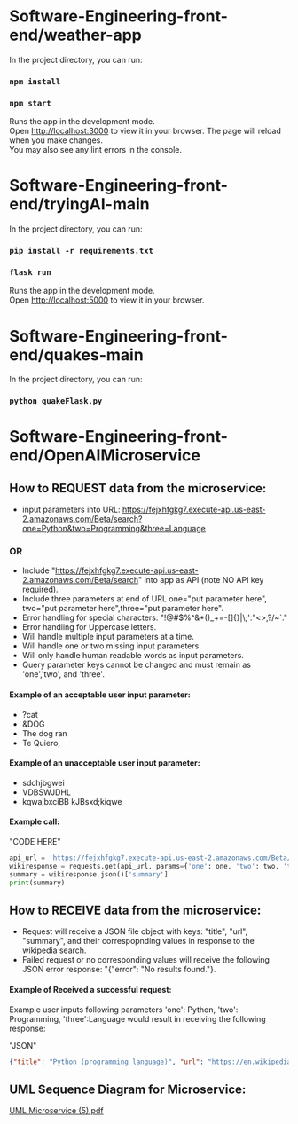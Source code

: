 # Software-Engineering-front-end/weather-app
In the project directory, you can run:
### `npm install`
### `npm start`
Runs the app in the development mode.\
Open [http://localhost:3000](http://localhost:3000) to view it in your browser.
The page will reload when you make changes.\
You may also see any lint errors in the console.
# Software-Engineering-front-end/tryingAI-main
In the project directory, you can run:
### `pip install -r requirements.txt`
### `flask run`
Runs the app in the development mode.\
Open [http://localhost:5000](http://localhost:5000) to view it in your browser.
# Software-Engineering-front-end/quakes-main
In the project directory, you can run:
### `python quakeFlask.py`

# Software-Engineering-front-end/OpenAIMicroservice
## How to REQUEST data from the microservice:
* input parameters into URL: https://fejxhfgkg7.execute-api.us-east-2.amazonaws.com/Beta/search?one=Python&two=Programming&three=Language
### OR
* Include "https://fejxhfgkg7.execute-api.us-east-2.amazonaws.com/Beta/search" into app as API (note NO API key required).
* Include three parameters at end of URL one="put parameter here", two="put parameter here",three="put parameter here".
* Error handling for special characters: "!@#$%^&*()_+=-[]{}|\\;':\"<>,?/~`." 
* Error handling for Uppercase letters. 
* Will handle multiple input parameters at a time.
* Will handle one or two missing input parameters.
* Will only handle human readable words as input parameters.
* Query parameter keys cannot be changed and must remain as 'one','two', and 'three'.

#### Example of an acceptable user input parameter:
* ?cat
* &DOG
* The dog ran
* Te Quiero,

#### Example of an unacceptable user input parameter:
* sdchjbgwei
* VDBSWJDHL
* kqwajbxciBB kJBsxd;kiqwe

#### Example call:

"CODE HERE"
```python 
api_url = 'https://fejxhfgkg7.execute-api.us-east-2.amazonaws.com/Beta/search'
wikiresponse = requests.get(api_url, params={'one': one, 'two': two, 'three': three})
summary = wikiresponse.json()['summary']
print(summary)
```
## How to RECEIVE data from the microservice:
* Request will receive a JSON file object with keys: "title", "url", "summary", and their correspopnding values in response to the wikipedia search.
* Failed request or no corresponding values will receive the following JSON error response: "{"error": "No results found."}. 

#### Example of Received a successful request: 
Example user inputs following parameters 'one': Python, 'two': Programming, 'three':Language would result in receiving the following response:

"JSON"
```json
{"title": "Python (programming language)", "url": "https://en.wikipedia.org/wiki/Python_(programming_language)", "summary": "Python is a high-level, general-purpose programming language. Its design philosophy emphasizes code readability with the use of significant indentation via the off-side rule.Python is dynamically typed and garbage-collected. It supports multiple programming paradigms, including structured (particularly procedural), object-oriented and functional programming. It is often described as a \"batteries included\" language due to its comprehensive standard library.Guido van Rossum began working on Python in the late 1980s as a successor to the ABC programming language and first released it in 1991 as Python 0.9.0. Python 2.0 was released in 2000. Python 3.0, released in 2008, was a major revision not completely backward-compatible with earlier versions. Python 2.7.18, released in 2020, was the last release of Python 2.Python consistently ranks as one of the most popular programming languages.\n\n"}
```

## UML Sequence Diagram for Microservice:

[UML Microservice (5).pdf](https://github.com/drewbush1990/CS361/files/11512158/UML.Microservice.5.pdf)
